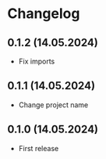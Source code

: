 # Changelog

## 0.1.2 (14.05.2024)

- Fix imports

## 0.1.1 (14.05.2024)

- Change project name

## 0.1.0 (14.05.2024)

- First release
